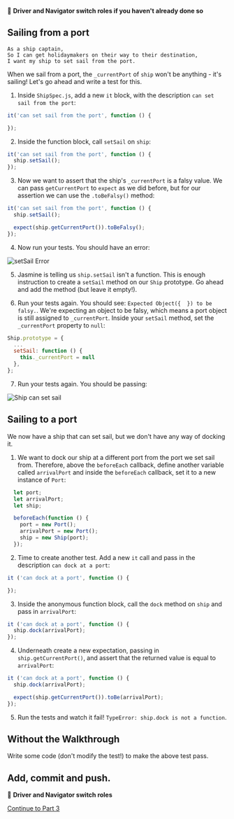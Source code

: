 :twisted_rightwards_arrows: **Driver and Navigator switch roles if you haven't already done so**

## Sailing from a port

```
As a ship captain,
So I can get holidaymakers on their way to their destination,
I want my ship to set sail from the port.
```

When we sail from a port, the `_currentPort` of `ship` won't be anything - it's sailing! Let's go ahead and write a test for this.

1. Inside `ShipSpec.js`, add a new `it` block, with the description `can set sail from the port`:

```js
it('can set sail from the port', function () {

});
```

2. Inside the function block, call `setSail` on `ship`:

```js
it('can set sail from the port', function () {
  ship.setSail();
});
```

3. Now we want to assert that the ship's `_currentPort` is a falsy value. We can pass `getCurrentPort` to `expect` as we did before, but for our assertion we can use the `.toBeFalsy()` method:

```js
it('can set sail from the port', function () {
  ship.setSail();

  expect(ship.getCurrentPort()).toBeFalsy();
});
```

4. Now run your tests. You should have an error:

![setSail Error](images/setSailError.png)

5. Jasmine is telling us `ship.setSail` isn't a function. This is enough instruction to create a `setSail` method on our `Ship` prototype. Go ahead and add the method (but leave it empty!). 

6. Run your tests again. You should see: `Expected Object({  }) to be falsy.`. We're expecting an object to be falsy, which means a port object is still assigned to `_currentPort`. Inside your `setSail` method, set the `_currentPort` property to `null`:

```js
Ship.prototype = {
  ...
  setSail: function () {
    this._currentPort = null
  },
};
```

7. Run your tests again. You should be passing:

![Ship can set sail](images/passedSecondTest.png)

## Sailing to a port

We now have a ship that can set sail, but we don't have any way of docking it. 

1. We want to dock our ship at a different port from the port we set sail from. Therefore, above the `beforeEach` callback, define another variable called `arrivalPort` and inside the `beforeEach` callback, set it to a new instance of `Port`:

```js
  let port;
  let arrivalPort;
  let ship;

  beforeEach(function () {
    port = new Port();
    arrivalPort = new Port();
    ship = new Ship(port);
  });
```

2. Time to create another test. Add a new `it` call and pass in the description `can dock at a port`:

```js
it ('can dock at a port', function () {

});
``` 

3. Inside the anonymous function block, call the `dock` method on `ship` and pass in `arrivalPort`:

```js
it ('can dock at a port', function () {
  ship.dock(arrivalPort);
});
``` 

4. Underneath create a new expectation, passing in `ship.getCurrentPort()`, and assert that the returned value is equal to `arrivalPort`:

```js
it ('can dock at a port', function () {
  ship.dock(arrivalPort);

  expect(ship.getCurrentPort()).toBe(arrivalPort);
});
``` 

5. Run the tests and watch it fail! `TypeError: ship.dock is not a function`.

## Without the Walkthrough

Write some code (don't modify the test!) to make the above test pass.

## Add, commit and push.

:twisted_rightwards_arrows: **Driver and Navigator switch roles**

[Continue to Part 3](lesson1_page3.md)
